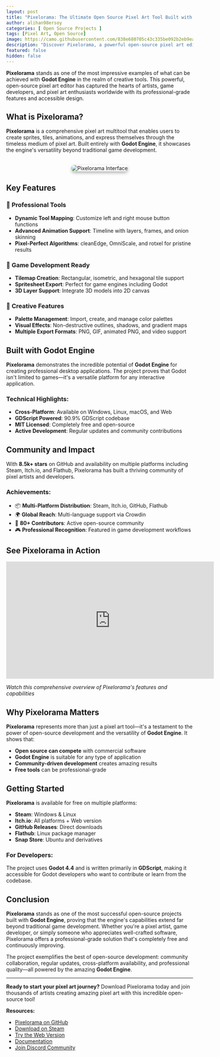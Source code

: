 ```yaml
---
layout: post
title: "Pixelorama: The Ultimate Open Source Pixel Art Tool Built with Godot Engine"
author: alihan98ersoy
categories: [ Open Source Projects ]
tags: [Pixel Art, Open Source]
image: https://camo.githubusercontent.com/838e680705c43c335be092b2eb9ea27868fdbb428859b4a93a081a903853924b/68747470733a2f2f7368617265642e616b616d61692e737465616d7374617469632e636f6d2f73746f72655f6974656d5f6173736574732f737465616d2f617070732f323737393137302f73735f353433393530343063323562323433636238326133626436383737386531396530346234336164652e3139323078313038302e6a70673f743d31373139343234383938
description: "Discover Pixelorama, a powerful open-source pixel art editor built with Godot Engine. Create sprites, animations, and pixel art with professional-grade tools - completely free!"
featured: false
hidden: false
---
```


**Pixelorama** stands as one of the most impressive examples of what can be achieved with **Godot Engine** in the realm of creative tools. This powerful, open-source pixel art editor has captured the hearts of artists, game developers, and pixel art enthusiasts worldwide with its professional-grade features and accessible design.

## What is Pixelorama?

**Pixelorama** is a comprehensive pixel art multitool that enables users to create sprites, tiles, animations, and express themselves through the timeless medium of pixel art. Built entirely with **Godot Engine**, it showcases the engine's versatility beyond traditional game development.

<div style="text-align: center; margin: 2rem 0;">
<img src="https://camo.githubusercontent.com/838e680705c43c335be092b2eb9ea27868fdbb428859b4a93a081a903853924b/68747470733a2f2f7368617265642e616b616d61692e737465616d7374617469632e636f6d2f73746f72655f6974656d5f6173736574732f737465616d2f617070732f323737393137302f73735f353433393530343063323562323433636238326133626436383737386531396530346234336164652e3139323078313038302e6a70673f743d31373139343234383938" alt="Pixelorama Interface" style="max-width: 100%; height: auto; border-radius: 8px; box-shadow: 0 4px 8px rgba(0,0,0,0.3);" />
</div>

## Key Features

### 🎨 **Professional Tools**
- **Dynamic Tool Mapping**: Customize left and right mouse button functions
- **Advanced Animation Support**: Timeline with layers, frames, and onion skinning
- **Pixel-Perfect Algorithms**: cleanEdge, OmniScale, and rotxel for pristine results

### 🎯 **Game Development Ready**
- **Tilemap Creation**: Rectangular, isometric, and hexagonal tile support
- **Spritesheet Export**: Perfect for game engines including Godot
- **3D Layer Support**: Integrate 3D models into 2D canvas

### 🌈 **Creative Features**
- **Palette Management**: Import, create, and manage color palettes
- **Visual Effects**: Non-destructive outlines, shadows, and gradient maps
- **Multiple Export Formats**: PNG, GIF, animated PNG, and video support

## Built with Godot Engine

**Pixelorama** demonstrates the incredible potential of **Godot Engine** for creating professional desktop applications. The project proves that Godot isn't limited to games—it's a versatile platform for any interactive application.

### Technical Highlights:
- **Cross-Platform**: Available on Windows, Linux, macOS, and Web
- **GDScript Powered**: 90.9% GDScript codebase
- **MIT Licensed**: Completely free and open-source
- **Active Development**: Regular updates and community contributions

## Community and Impact

With **8.5k+ stars** on GitHub and availability on multiple platforms including Steam, Itch.io, and Flathub, Pixelorama has built a thriving community of pixel artists and developers.

### Achievements:
- 📦 **Multi-Platform Distribution**: Steam, Itch.io, GitHub, Flathub
- 🌍 **Global Reach**: Multi-language support via Crowdin
- 👥 **80+ Contributors**: Active open-source community
- 🎮 **Professional Recognition**: Featured in game development workflows

## See Pixelorama in Action

<iframe width="560" height="315" src="https://www.youtube.com/embed/--ZcztkvWUQ" frameborder="0" allow="accelerometer; autoplay; clipboard-write; encrypted-media; gyroscope; picture-in-picture" allowfullscreen></iframe>

*Watch this comprehensive overview of Pixelorama's features and capabilities*

## Why Pixelorama Matters

**Pixelorama** represents more than just a pixel art tool—it's a testament to the power of open-source development and the versatility of **Godot Engine**. It shows that:

- **Open source can compete** with commercial software
- **Godot Engine** is suitable for any type of application
- **Community-driven development** creates amazing results
- **Free tools** can be professional-grade

## Getting Started

**Pixelorama** is available for free on multiple platforms:

- **Steam**: Windows & Linux
- **Itch.io**: All platforms + Web version
- **GitHub Releases**: Direct downloads
- **Flathub**: Linux package manager
- **Snap Store**: Ubuntu and derivatives

### For Developers:
The project uses **Godot 4.4** and is written primarily in **GDScript**, making it accessible for Godot developers who want to contribute or learn from the codebase.

## Conclusion

**Pixelorama** stands as one of the most successful open-source projects built with **Godot Engine**, proving that the engine's capabilities extend far beyond traditional game development. Whether you're a pixel artist, game developer, or simply someone who appreciates well-crafted software, Pixelorama offers a professional-grade solution that's completely free and continuously improving.

The project exemplifies the best of open-source development: community collaboration, regular updates, cross-platform availability, and professional quality—all powered by the amazing **Godot Engine**.

---

**Ready to start your pixel art journey?** Download Pixelorama today and join thousands of artists creating amazing pixel art with this incredible open-source tool!

**Resources:**
- <a href="https://github.com/Orama-Interactive/Pixelorama" target="_blank">Pixelorama on GitHub</a>
- <a href="https://store.steampowered.com/app/2779170/Pixelorama/" target="_blank">Download on Steam</a>
- <a href="https://orama-interactive.github.io/Pixelorama/" target="_blank">Try the Web Version</a>
- <a href="https://orama-interactive.github.io/Pixelorama-Docs/" target="_blank">Documentation</a>
- <a href="https://discord.gg/GTMtr8s" target="_blank">Join Discord Community</a>
